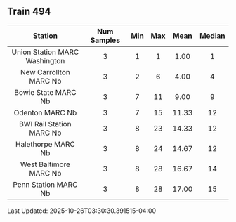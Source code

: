 ## Train 494

| Station | Num Samples | Min | Max | Mean | Median |
| :-----: | :---------: | :-: | :-: | :--: | :----: |
| Union Station MARC Washington | 3 | 1 | 1 | 1.00 | 1 |
| New Carrollton MARC Nb | 3 | 2 | 6 | 4.00 | 4 |
| Bowie State MARC Nb | 3 | 7 | 11 | 9.00 | 9 |
| Odenton MARC Nb | 3 | 7 | 15 | 11.33 | 12 |
| BWI Rail Station MARC Nb | 3 | 8 | 23 | 14.33 | 12 |
| Halethorpe MARC Nb | 3 | 8 | 24 | 14.67 | 12 |
| West Baltimore MARC Nb | 3 | 8 | 28 | 16.67 | 14 |
| Penn Station MARC Nb | 3 | 8 | 28 | 17.00 | 15 |


Last Updated: 2025-10-26T03:30:30.391515-04:00